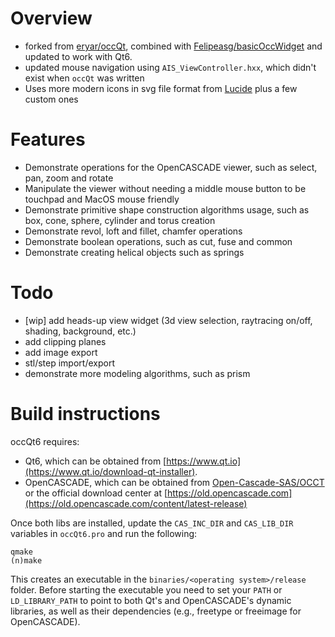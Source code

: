 # Overview
* forked from [eryar/occQt](https://github.com/eryar/occQt), combined with [Felipeasg/basicOccWidget](https://github.com/Felipeasg/basicOccWidget) and updated to work with Qt6. 
* updated mouse navigation using `AIS_ViewController.hxx`, which didn't exist when `occQt` was written
* Uses more modern icons in svg file format from [Lucide](https://github.com/lucide-icons/lucide) plus a few custom ones


# Features
* Demonstrate operations for the OpenCASCADE viewer, such as select, pan, zoom and rotate
* Manipulate the viewer without needing a middle mouse button to be touchpad and MacOS mouse friendly
* Demonstrate primitive shape construction algorithms usage, such as box, cone, sphere, cylinder and torus creation
* Demonstrate revol, loft and fillet, chamfer operations
* Demonstrate boolean operations, such as cut, fuse and common
* Demonstrate creating helical objects such as springs

# Todo
* [wip] add heads-up view widget (3d view selection, raytracing on/off, shading, background, etc.)
* add clipping planes
* add image export
* stl/step import/export
* demonstrate more modeling algorithms, such as prism


# Build instructions
occQt6 requires:
* Qt6, which can be obtained from [https://www.qt.io](https://www.qt.io/download-qt-installer).
* OpenCASCADE, which can be obtained from [Open-Cascade-SAS/OCCT](https://github.com/Open-Cascade-SAS/OCCT) or the official download center at [https://old.opencascade.com](https://old.opencascade.com/content/latest-release)

Once both libs are installed, update the `CAS_INC_DIR` and `CAS_LIB_DIR` variables in `occQt6.pro` and run the following:
```
qmake
(n)make
```
This creates an executable in the `binaries/<operating system>/release` folder. Before starting the executable you need to set your `PATH` or `LD_LIBRARY_PATH` to point to both Qt's and OpenCASCADE's dynamic libraries, as well as their dependencies (e.g., freetype or freeimage for OpenCASCADE). 
